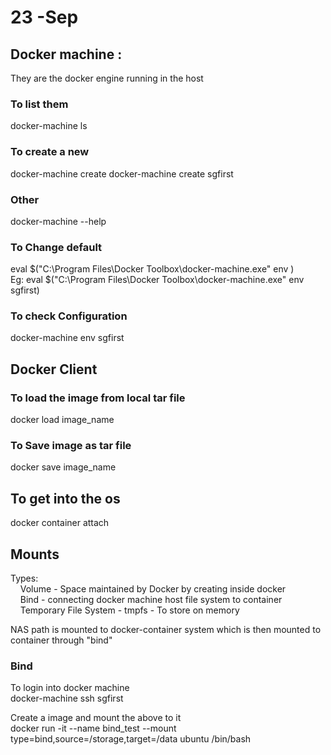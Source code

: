 
# 23 -Sep  
## Docker machine :  
They are the docker engine running in the host
### To list them  
docker-machine ls  
### To create a new  
docker-machine create <new-machine-name>
docker-machine create sgfirst  
### Other  
docker-machine --help  

### To Change default
eval $("C:\Program Files\Docker Toolbox\docker-machine.exe" env <new-machine-name>)  
Eg:
eval $("C:\Program Files\Docker Toolbox\docker-machine.exe" env sgfirst)  

### To check Configuration
docker-machine env sgfirst  

## Docker Client
### To load the image from local tar file
docker load image_name

### To Save image as tar file
docker save image_name

## To get into the os 
docker container attach <container-id>


## Mounts
Types:  
&nbsp;&nbsp;&nbsp;&nbsp;Volume  - Space maintained by Docker by creating inside docker  
&nbsp;&nbsp;&nbsp;&nbsp;Bind  - connecting docker machine host file system to container  
&nbsp;&nbsp;&nbsp;&nbsp;Temporary File System - tmpfs - To store on memory  

NAS path is mounted to docker-container system which is then mounted to container through "bind"  

### Bind
To login into docker machine   
docker-machine ssh sgfirst  

Create a image and mount the above to it  
docker run -it --name bind_test --mount type=bind,source=/storage,target=/data ubuntu /bin/bash  
